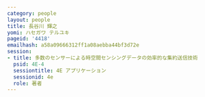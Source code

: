 ```yaml
---
category: people
layout: people
title: 長谷川 輝之
yomi: ハセガワ テルユキ
pageid: '4418'
emailhash: a58a09666312ff1a08aebba44bf3d72e
session:
- title: 多数のセンサーによる時空間センシングデータの効率的な集約送信技術
  psid: 4E-4
  sessiontitle: 4E アプリケーション
  sessionid: 4e
  role: 著者
---
```

